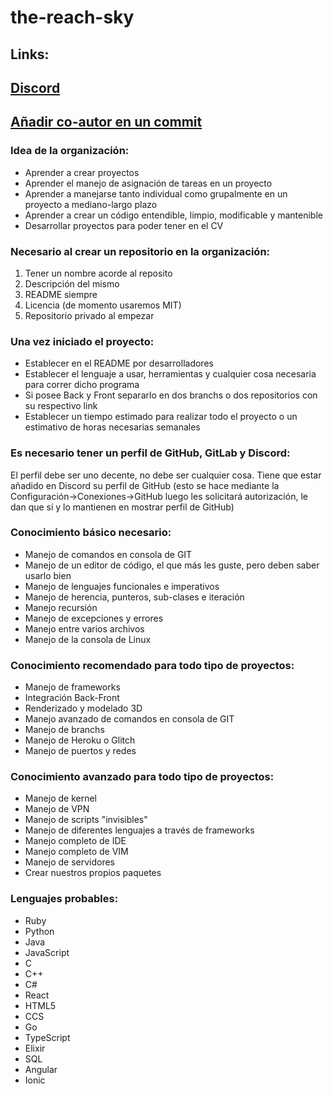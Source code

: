 # the-reach-sky

## Links:
## [Discord](https://discord.gg/sVHr7xcfmn)

## [Añadir co-autor en un commit](https://github.com/shirosweets/how-to-add-co-author)

### Idea de la organización:
- Aprender a crear proyectos
- Aprender el manejo de asignación de tareas en un proyecto
- Aprender a manejarse tanto individual como grupalmente en un proyecto a mediano-largo plazo
- Aprender a crear un código entendible, limpio, modificable y mantenible
- Desarrollar proyectos para poder tener en el CV

### Necesario al crear un repositorio en la organización:
1) Tener un nombre acorde al reposito
2) Descripción del mismo
3) README siempre
4) Licencia (de momento usaremos MIT)
5) Repositorio privado al empezar

### Una vez iniciado el proyecto:
- Establecer en el README por desarrolladores
- Establecer el lenguaje a usar, herramientas y cualquier cosa necesaria para correr dicho programa
- Si posee Back y Front separarlo en dos branchs o dos repositorios con su respectivo link
- Establecer un tiempo estimado para realizar todo el proyecto o un estimativo de horas necesarias semanales

### Es necesario tener un perfil de GitHub, GitLab y Discord:
 El perfil debe ser uno decente, no debe ser cualquier cosa.
 Tiene que estar añadido en Discord su perfil de GitHub (esto se hace mediante la Configuración->Conexiones->GitHub luego les solicitará autorización, le dan que sí y lo mantienen en mostrar perfil de GitHub)

### Conocimiento básico necesario:
- Manejo de comandos en consola de GIT
- Manejo de un editor de código, el que más les guste, pero deben saber usarlo bien
- Manejo de lenguajes funcionales e imperativos
- Manejo de herencia, punteros, sub-clases e iteración
- Manejo recursión
- Manejo de excepciones y errores
- Manejo entre varios archivos
- Manejo de la consola de Linux

### Conocimiento recomendado para todo tipo de proyectos:
- Manejo de frameworks
- Integración Back-Front
- Renderizado y modelado 3D
- Manejo avanzado de comandos en consola de GIT
- Manejo de branchs
- Manejo de Heroku o Glitch
- Manejo de puertos y redes

### Conocimiento avanzado para todo tipo de proyectos:
- Manejo de kernel
- Manejo de VPN
- Manejo de scripts "invisibles"
- Manejo de diferentes lenguajes a través de frameworks
- Manejo completo de IDE
- Manejo completo de VIM
- Manejo de servidores
- Crear nuestros propios paquetes

### Lenguajes probables:
- Ruby
- Python
- Java
- JavaScript
- C
- C++
- C#
- React
- HTML5
- CCS
- Go
- TypeScript
- Elixir
- SQL
- Angular
- Ionic
